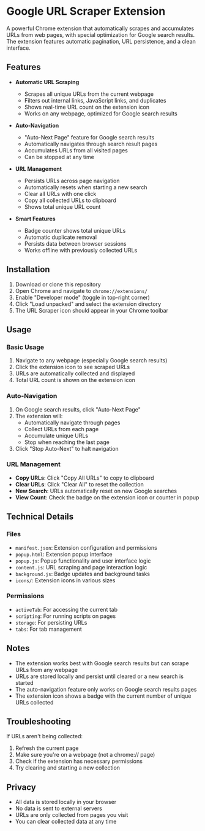 # Google URL Scraper Extension

A powerful Chrome extension that automatically scrapes and accumulates URLs from web pages, with special optimization for Google search results. The extension features automatic pagination, URL persistence, and a clean interface.

## Features

-   **Automatic URL Scraping**

    -   Scrapes all unique URLs from the current webpage
    -   Filters out internal links, JavaScript links, and duplicates
    -   Shows real-time URL count on the extension icon
    -   Works on any webpage, optimized for Google search results

-   **Auto-Navigation**

    -   "Auto-Next Page" feature for Google search results
    -   Automatically navigates through search result pages
    -   Accumulates URLs from all visited pages
    -   Can be stopped at any time

-   **URL Management**

    -   Persists URLs across page navigation
    -   Automatically resets when starting a new search
    -   Clear all URLs with one click
    -   Copy all collected URLs to clipboard
    -   Shows total unique URL count

-   **Smart Features**
    -   Badge counter shows total unique URLs
    -   Automatic duplicate removal
    -   Persists data between browser sessions
    -   Works offline with previously collected URLs

## Installation

1. Download or clone this repository
2. Open Chrome and navigate to `chrome://extensions/`
3. Enable "Developer mode" (toggle in top-right corner)
4. Click "Load unpacked" and select the extension directory
5. The URL Scraper icon should appear in your Chrome toolbar

## Usage

### Basic Usage

1. Navigate to any webpage (especially Google search results)
2. Click the extension icon to see scraped URLs
3. URLs are automatically collected and displayed
4. Total URL count is shown on the extension icon

### Auto-Navigation

1. On Google search results, click "Auto-Next Page"
2. The extension will:
    - Automatically navigate through pages
    - Collect URLs from each page
    - Accumulate unique URLs
    - Stop when reaching the last page
3. Click "Stop Auto-Next" to halt navigation

### URL Management

-   **Copy URLs**: Click "Copy All URLs" to copy to clipboard
-   **Clear URLs**: Click "Clear All" to reset the collection
-   **New Search**: URLs automatically reset on new Google searches
-   **View Count**: Check the badge on the extension icon or counter in popup

## Technical Details

### Files

-   `manifest.json`: Extension configuration and permissions
-   `popup.html`: Extension popup interface
-   `popup.js`: Popup functionality and user interface logic
-   `content.js`: URL scraping and page interaction logic
-   `background.js`: Badge updates and background tasks
-   `icons/`: Extension icons in various sizes

### Permissions

-   `activeTab`: For accessing the current tab
-   `scripting`: For running scripts on pages
-   `storage`: For persisting URLs
-   `tabs`: For tab management

## Notes

-   The extension works best with Google search results but can scrape URLs from any webpage
-   URLs are stored locally and persist until cleared or a new search is started
-   The auto-navigation feature only works on Google search results pages
-   The extension icon shows a badge with the current number of unique URLs collected

## Troubleshooting

If URLs aren't being collected:

1. Refresh the current page
2. Make sure you're on a webpage (not a chrome:// page)
3. Check if the extension has necessary permissions
4. Try clearing and starting a new collection

## Privacy

-   All data is stored locally in your browser
-   No data is sent to external servers
-   URLs are only collected from pages you visit
-   You can clear collected data at any time
